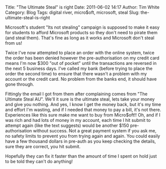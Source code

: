 Title: "The Ultimate Steal" is right
Date: 2011-06-02 14:17
Author: Tim White
Category: Blog
Tags: digital river, micro$oft, microsoft, steal
Slug: the-ultimate-steal-is-right

Microsoft's student "Its not stealing" campaign is supposed to make it
easy for students to afford Microsoft products so they don't need to
pirate them (and steal them). That's fine as long as it works and
Microsoft don't steal from us!

Twice I've now attempted to place an order with the online system, twice
the order has been denied however the pre-authorisation on my credit
card means I'm now \$300 "out of pocket" until the transactions are
reversed in the next 5 business days. I've called my bank (before trying
to place the order the second time) to ensure that there wasn't a
problem with my account or the credit card. No problem from the banks
end, it should have gone through.

Fittingly the email I got from them after complaining comes from "The
Ultimate Steal AU". We'll it sure is the ultimate steal, lets take your
money and give you nothing. And yes, I know I get the money back, but
it's my time and effort I'm wasting, and if I needed that money to pay a
bill, it's not there. Experiences like this sure make me want to buy
from Micro\$oft!! Oh, and if I was rich and had lots of money in my
account, each time I hit submit to attempt again (like the text
suggests) would be another \$150 pre-authorisation without success. Not
a great payment system if you ask me, no safety limits to prevent you
from trying again and again. You could easily have a few thousand
dollars in pre-auth as you keep checking the details, sure they are
correct, you hit submit.

Hopefully they can fix it faster than the amount of time I spent on hold
just to be told they can't do anything!
